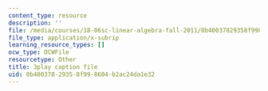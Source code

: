 ```yaml
---
content_type: resource
description: ''
file: /media/courses/18-06sc-linear-algebra-fall-2011/0b40037829358f998604b2ac24da1e32_QuZL5IKpO_U.srt
file_type: application/x-subrip
learning_resource_types: []
ocw_type: OCWFile
resourcetype: Other
title: 3play caption file
uid: 0b400378-2935-8f99-8604-b2ac24da1e32
---
```


